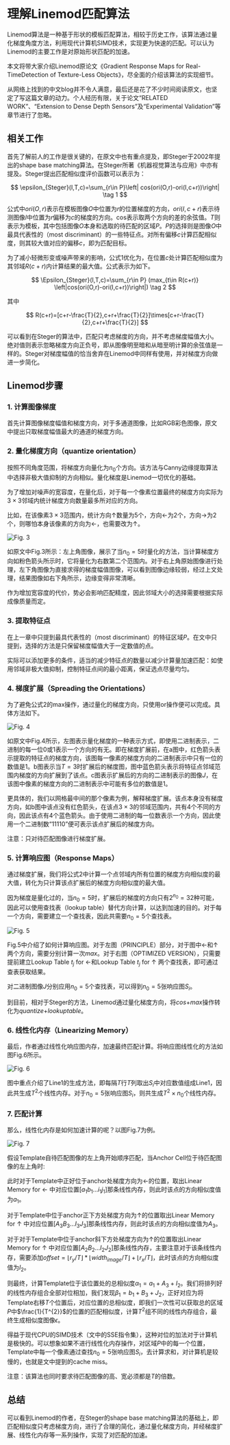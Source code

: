 # 理解Linemod匹配算法

Linemod算法是一种基于形状的模板匹配算法，相较于历史工作，该算法通过量化梯度角度方法，利用现代计算机SIMD技术，实现更为快速的匹配。可以认为Linemod的主要工作是对原始形状匹配的加速。

本文将带大家介绍Linemod原论文《Gradient Response Maps for Real-TimeDetection of Texture-Less Objects》，尽全面的介绍该算法的实现细节。

从网络上找到的中文blog并不令人满意，最后还是花了不少时间阅读原文，也坚定了写这篇文章的动力。个人经历有限，关于论文“RELATED WORK”、“Extension to Dense Depth Sensors”及“Experimental Validation”等章节进行了忽略。

## 相关工作

首先了解前人的工作是很关键的，在原文中也有重点提及，即Steger于2002年提出的shape base matching算法。在Steger所著《机器视觉算法与应用》中亦有提及。Steger提出匹配相似度评价函数可以表示为：

$$
\epsilon_{Steger}(I,T,c)=\sum_{r\in P}\left| cos(ori(O,r)-ori(I,c+r))\right| \tag 1
$$

公式中$ori(O,r)$表示在模板图像$O$中位置为$r$的位置梯度的方向，$ori(I,c+r)$表示待测图像$I$中位置为$r$偏移为$c$的梯度的方向。cos表示取两个方向的差的余弦值。$T$则表示为模板，其中包括图像$O$本身和选取的待匹配的区域$P$。$P$的选择则是图像$O$中最具代表性的（most discriminant）的一些特征点。对所有偏移$c$计算匹配相似度，则其较大值对应的偏移$c$，即为匹配目标。

为了减小轻微形变或噪声带来的影响，公式1优化为，在位置$c$处计算匹配相似度为其邻域$R(c+r)$内计算结果的最大值。公式表示为如下。

$$
\Epsilon_{Steger}(I,T,c)=\sum_{r\in P} (max_{t\in R(c+r)} \left|cos(ori(O,r)-ori(I,c+r))\right|) \tag 2
$$

其中

$$
R(c+r)=[c+r-\frac{T}{2},c+r+\frac{T}{2}]\times[c+r-\frac{T}{2},c+r+\frac{T}{2}] 
$$

可以看到在Steger的算法中，匹配只考虑梯度的方向，并不考虑梯度幅值大小。绝对值则表示忽略梯度方向正负号，即从图像明至暗和从暗至明计算的余弦值是一样的。Steger对梯度幅值的恰当舍弃在Linemod中同样有使用，并对梯度方向做进一步简化。

## Linemod步骤

### 1. 计算图像梯度

首先计算图像梯度幅值和梯度方向，对于多通道图像，比如RGB彩色图像，原文中提出只取梯度幅值最大的通道的梯度方向。

### 2. 量化梯度方向（quantize orientation）

按照不同角度范围，将梯度方向量化为$n_{0}$个方向。该方法与Canny边缘提取算法中选择非极大值抑制的方向相似。量化梯度是Linemod一切优化的基础。

为了增加对噪声的宽容度，在量化后，对于每一个像素位置最终的梯度方向实际为$3\times3$邻域内统计梯度方向数量最多所对应的方向。

比如，在该像素$3\times3$范围内，统计方向$↑$数量为5个，方向$←$为2个，方向$→$为2个，则哪怕本身该像素的方向为$←$，也需要改为$↑$。

![Fig. 3](../asset/images/Linemod/linemod-fig3.png)

如原文中Fig.3所示：左上角图像，展示了当$n_{0}=5$时量化的方法，当计算梯度方向如粉色箭头所示时，它将量化为右数第二个范围内。对于右上角原始图像进行处理，左下角图像为直接求得的梯度幅值图像，可以看到图像边缘较弱，经过上文处理，结果图像如右下角所示，边缘变得非常清晰。

作为增加宽容度的代价，势必会影响匹配精度，因此邻域大小的选择需要根据实际成像质量而定。

### 3. 提取特征点

在上一章中只提到最具代表性的（most discriminant）的特征区域$P$。在文中只提到，选择的方法是只保留梯度幅值大于一定数值的点。

实际可以添加更多的条件，适当的减少特征点的数量以减少计算量加速匹配：如使用邻域非极大值抑制，控制特征点间的最小距离，保证选点尽量均匀。

### 4. 梯度扩展（Spreading the Orientations）

为了避免公式2的max操作，通过量化的梯度方向，只使用or操作便可以完成。具体方法如下。

![Fig. 4](../asset/images/Linemod/linemod-fig4.png)

如原文中Fig.4所示，左图表示量化梯度的一种表示方式，即使用二进制表示，二进制的每一位0或1表示一个方向的有无。即在梯度扩展前，在a图中，红色箭头表示提取的特征点的梯度方向，该图每一像素的梯度方向的二进制表示中只有一位的数值是1。b图表示当$T=3$时扩展后的梯度图，图中蓝色箭头表示将特征点邻域范围内梯度的方向扩展到了该点。c图表示扩展后的方向的二进制表示的图像$J$，在该图中像素的梯度方向的二进制表示中可能有多位的数值是1。

更具体的，我们以网格最中间的那个像素为例，解释梯度扩展。该点本身没有梯度方向，如b图中该点没有红色箭头，在该点$3\times3$的邻域范围内，共有4个不同的方向，因此该点有4个蓝色箭头。由于使用二进制的每一位数表示一个方向，因此使用一个二进制数“11110”便可表示该点扩展后的梯度方向。

注意：只对待匹配图像进行梯度扩展。

### 5. 计算响应图（Response Maps）

通过梯度扩展，我们将公式2中计算一个点邻域内所有位置的梯度方向相似度的最大值，转化为只计算该点扩展后的梯度方向相似度的最大值。

因为梯度是量化过的，当$n_{0}=5$时，扩展后的梯度的方向只有$2^{n_{0}}=32$种可能，因此可以使用查找表（lookup table）替代方向计算，以达到加速的目的。对于每一个方向，需要建立一个查找表，因此共需要$n_{0}=5$个查找表。

![Fig. 5](../asset/images/Linemod/linemod-fig5.png)

Fig.5中介绍了如何计算响应图。对于左图（PRINCIPLE）部分，对于图中$←$和$↑$两个方向，需要分别计算一次$max$。对于右图（OPTIMIZED VERSION），只需要提前建立Lookup Table $t_{j}$ for $←$和Lookup Table $t_{j}$ for $↑$ 两个查找表，即可通过查表获取结果。

对二进制图像$J$分别应用$n_{0}=5$个查找表，可以得到$n_{0}=5$张响应图$S_{i}$。

到目前，相对于Steger的方法，Linemod通过量化梯度方向，将$cos$+$max$操作转化为$quantize$+$lookup table$。

### 6. 线性化内存（Linearizing Memory）

最后，作者通过线性化响应图内存，加速最终匹配计算。将响应图线性化的方法如图Fig.6所示。

![Fig. 6](../asset/images/Linemod/linemod-fig6.png)

图中重点介绍了Line1的生成方法，即每隔$T$行$T$列取出$S_{i}$中对应数值组成Line1，因此共生成$T^{2}$个线性内存。对于$n_{0}=5$张响应图$S_{i}$，则共生成$T^{2}\times n_{0}$个线性内存。

### 7. 匹配计算

那么，线性化内存是如何加速计算的呢？以图Fig.7为例。

![Fig. 7](../asset/images/Linemod/linemod-fig7.png)

假设Template自待匹配图像的左上角开始顺序匹配，当Anchor Cell位于待匹配图像的左上角时:

此时对于Template中正好位于anchor处梯度方向为$←$的位置，取出Linear Memory for $←$ 中对应位置$[a_{1}b_{1}...i_{1}j_{1}]$那条线性内存，则此时该点的方向相似度值为$a_{1}$。

对于Template中位于anchor正下方处梯度方向为$↑$的位置取出Linear Memory for $↑$ 中对应位置$[A_{3}B_{3}...I_{3}J_{3}]$那条线性内存，则此时该点的方向相似度值为$A_{3}$。

对于对于Template中位于anchor斜下方处梯度方向为$↑$的位置取出Linear Memory for $↑$ 中对应位置$[A_{2}B_{2}...I_{2}J_{2}]$那条线性内存，主要注意对于该条线性内存，需要添加$offset=\lfloor r_{y}/T \rfloor \ast \lfloor width_{image}/T \rfloor+\lfloor r_{x}/T \rfloor$，此时该点的方向相似度值为$I_{2}$。

则最终，计算Template位于该位置处的总相似度$\alpha_{1}=a_{1}+A_{3}+I_{2}$。我们将排列好的线性内存组合全部对位相加，我们发现$\beta_{1}=b_{1}+B_{3}+J_{2}$，正好对应为将Template右移$T$个位置后，对应位置的总相似度，即我们一次性可以获取总的区域$P$中$\frac{1}{T^{2}}$的位置的匹配相似度，计算${T^{2}}$组不同的线性内存组合，最终生成相似度图像$\epsilon$。

得益于现代CPU的SIMD技术（文中的SSE指令集），这种对位的加法对于计算机是极快的。可以想象如果不进行线性化内存操作，对区域$P$中的每一个位置，Template中每一个像素通过查找$n_{0}=5$张响应图$S_{i}$，去计算求和，对计算机是较慢的，也就是文中提到的cache miss。

注意：该算法也同时要求待匹配图像的高、宽必须都是$T$的倍数。

## 总结

可以看到Linemod的作者，在Steger的shape base matching算法的基础上，即匹配相似度只考虑梯度方向，进行了合理的简化，通过量化梯度方向，并经梯度扩展、线性化内存等一系列操作，实现了对匹配的加速。
